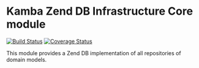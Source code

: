 Kamba Zend DB Infrastructure Core module
==========================================
[![Build Status](https://secure.travis-ci.org/kambalabs/KmbZendDbInfrastructure.png?branch=master)](http://travis-ci.org/kambalabs/KmbZendDbInfrastructure)
[![Coverage Status](https://coveralls.io/repos/kambalabs/KmbZendDbInfrastructure/badge.png?branch=master)](https://coveralls.io/r/kambalabs/KmbZendDbInfrastructure)

This module provides a Zend DB implementation of all repositories of domain models.

